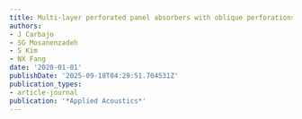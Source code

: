 ```yaml
---
title: Multi-layer perforated panel absorbers with oblique perforations
authors:
- J Carbajo
- SG Mosanenzadeh
- S Kim
- NX Fang
date: '2020-01-01'
publishDate: '2025-09-18T04:29:51.704531Z'
publication_types:
- article-journal
publication: '*Applied Acoustics*'
---
```

